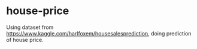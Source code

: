 # house-price
Using dataset from https://www.kaggle.com/harlfoxem/housesalesprediction, doing prediction of house price.
